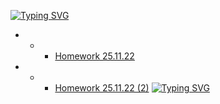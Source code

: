 [![Typing SVG](https://readme-typing-svg.herokuapp.com?color=%2336BCF7&lines=DZ+Tasks-Java)](https://git.io/typing-svg)
- - -  [Homework 25.11.22](https://github.com/ArtemWo/Tasks-Java35m-Prof/tree/master/HW_TasksJava25_11_22) 
- - - [Homework 25.11.22 (2)](https://github.com/ArtemWo/Tasks-Java35m-Prof/tree/master/HW_TasksJava25_11_22_2) 
[![Typing SVG](https://readme-typing-svg.herokuapp.com?color=%2336BCF7&lines=DZ+Tasks-Java)](https://git.io/typing-svg)
